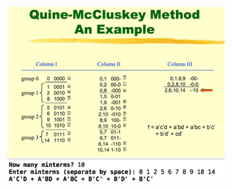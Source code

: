 ![Alt text](https://github.com/clive819/YZUEE-Freshman-Digital-Logic-Design-Laboratory/blob/Master/Quine-McCluskey/example.png)
![Alt text](https://github.com/clive819/YZUEE-Freshman-Digital-Logic-Design-Laboratory/blob/Master/Quine-McCluskey/result.png)